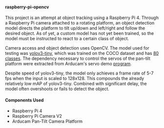 #### raspberry-pi-opencv

This project is an attempt at object tracking using a Raspberry Pi 4. Through a Raspberry Pi camera attached to a rotating platform, an object detection model directs the platform to tilt up/down and left/right and follow the desired object.  As of yet, a custom model has not yet been trained, so the model must be instructed to react to a certain class of object. 

Camera access and object detection uses OpenCV. The model used for testing was [yolov3-tiny](https://pjreddie.com/darknet/yolo/), which was trained on the COCO dataset and has [80 classes](https://github.com/pjreddie/darknet/blob/master/data/coco.names). The dependency necessary to control the servos of the pan-tilt platform were extracted from Arducam's servo demo [program](https://github.com/ArduCAM/PCA9685). 

Despite speed of yolov3-tiny, the model only achieves a frame rate of 5-7 fps when the input is scaled to 128x128. This compounds the already relatively low mAP of yolov3-tiny. Combined with significant delay, the model often overshoots or fails to detect the object. 

#### Components Used
- Raspberry Pi 4
- Raspberry Pi Camera V2
- Arducam Pan-Tilt Camera Platform
